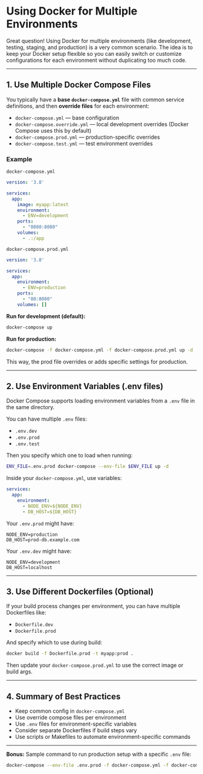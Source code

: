 
# Using Docker for Multiple Environments

Great question! Using Docker for multiple environments (like development, testing, staging, and production) is a very common scenario. The idea is to keep your Docker setup flexible so you can easily switch or customize configurations for each environment without duplicating too much code.

---

## 1. Use Multiple Docker Compose Files

You typically have a **base `docker-compose.yml`** file with common service definitions, and then **override files** for each environment:

- `docker-compose.yml` — base configuration  
- `docker-compose.override.yml` — local development overrides (Docker Compose uses this by default)  
- `docker-compose.prod.yml` — production-specific overrides  
- `docker-compose.test.yml` — test environment overrides  

### Example

`docker-compose.yml`
```yaml
version: '3.8'

services:
  app:
    image: myapp:latest
    environment:
      - ENV=development
    ports:
      - "8080:8080"
    volumes:
      - .:/app
```

`docker-compose.prod.yml`
```yaml
version: '3.8'

services:
  app:
    environment:
      - ENV=production
    ports:
      - "80:8080"
    volumes: []
```

**Run for development (default):**
```bash
docker-compose up
```

**Run for production:**
```bash
docker-compose -f docker-compose.yml -f docker-compose.prod.yml up -d
```

This way, the prod file overrides or adds specific settings for production.

---

## 2. Use Environment Variables (.env files)

Docker Compose supports loading environment variables from a `.env` file in the same directory.

You can have multiple `.env` files:

- `.env.dev`
- `.env.prod`
- `.env.test`

Then you specify which one to load when running:

```bash
ENV_FILE=.env.prod docker-compose --env-file $ENV_FILE up -d
```

Inside your `docker-compose.yml`, use variables:

```yaml
services:
  app:
    environment:
      - NODE_ENV=${NODE_ENV}
      - DB_HOST=${DB_HOST}
```

Your `.env.prod` might have:

```
NODE_ENV=production
DB_HOST=prod-db.example.com
```

Your `.env.dev` might have:

```
NODE_ENV=development
DB_HOST=localhost
```

---

## 3. Use Different Dockerfiles (Optional)

If your build process changes per environment, you can have multiple Dockerfiles like:

- `Dockerfile.dev`
- `Dockerfile.prod`

And specify which to use during build:

```bash
docker build -f Dockerfile.prod -t myapp:prod .
```

Then update your `docker-compose.prod.yml` to use the correct image or build args.

---

## 4. Summary of Best Practices

- Keep common config in `docker-compose.yml`
- Use override compose files per environment
- Use `.env` files for environment-specific variables
- Consider separate Dockerfiles if build steps vary
- Use scripts or Makefiles to automate environment-specific commands

---

**Bonus:** Sample command to run production setup with a specific `.env` file:

```bash
docker-compose --env-file .env.prod -f docker-compose.yml -f docker-compose.prod.yml up -d
```
